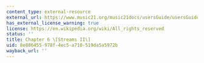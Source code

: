 ```yaml
---
content_type: external-resource
external_url: https://www.music21.org/music21docs/usersGuide/usersGuide_06_stream2.html
has_external_license_warning: true
license: https://en.wikipedia.org/wiki/All_rights_reserved
status: ''
title: Chapter 6 \[Streams II\]
uid: 8e886455-978f-4ec5-a710-519da5a5972b
wayback_url: ''
---
```

